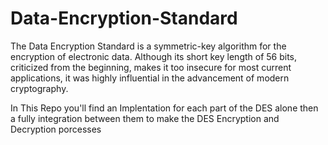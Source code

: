 # Data-Encryption-Standard
The Data Encryption Standard is a symmetric-key algorithm for the encryption of electronic data. Although its short key length of 56 bits, criticized from the beginning, makes it too insecure for most current applications, it was highly influential in the advancement of modern cryptography.

In This Repo you'll find an Implentation for each part of the DES alone then a fully integration between them to make the DES Encryption and Decryption porcesses 
